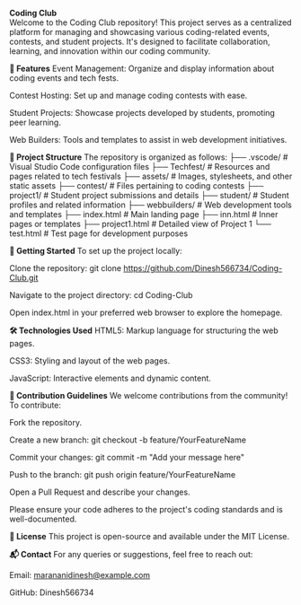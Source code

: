 **Coding Club** </br>
Welcome to the Coding Club repository! This project serves as a centralized platform for managing and showcasing various coding-related events, contests, and student projects. It's designed to facilitate collaboration, learning, and innovation within our coding community.

**🌟 Features**
Event Management: Organize and display information about coding events and tech fests.

Contest Hosting: Set up and manage coding contests with ease.

Student Projects: Showcase projects developed by students, promoting peer learning.

Web Builders: Tools and templates to assist in web development initiatives.

**📁 Project Structure**
The repository is organized as follows:
├── .vscode/             # Visual Studio Code configuration files
├── Techfest/            # Resources and pages related to tech festivals
├── assets/              # Images, stylesheets, and other static assets
├── contest/             # Files pertaining to coding contests
├── project1/            # Student project submissions and details
├── student/             # Student profiles and related information
├── webbuilders/         # Web development tools and templates
├── index.html           # Main landing page
├── inn.html             # Inner pages or templates
├── project1.html        # Detailed view of Project 1
└── test.html            # Test page for development purposes

**🚀 Getting Started**
To set up the project locally:

Clone the repository:
git clone https://github.com/Dinesh566734/Coding-Club.git

Navigate to the project directory:
cd Coding-Club

Open index.html in your preferred web browser to explore the homepage.

**🛠️ Technologies Used**
HTML5: Markup language for structuring the web pages.

CSS3: Styling and layout of the web pages.

JavaScript: Interactive elements and dynamic content.

**📌 Contribution Guidelines**
We welcome contributions from the community! To contribute:

Fork the repository.

Create a new branch:
git checkout -b feature/YourFeatureName

Commit your changes:
git commit -m "Add your message here"

Push to the branch:
git push origin feature/YourFeatureName


Open a Pull Request and describe your changes.

Please ensure your code adheres to the project's coding standards and is well-documented.

**📄 License**
This project is open-source and available under the MIT License.

**📬 Contact**
For any queries or suggestions, feel free to reach out:

Email: marananidinesh@example.com

GitHub: Dinesh566734
